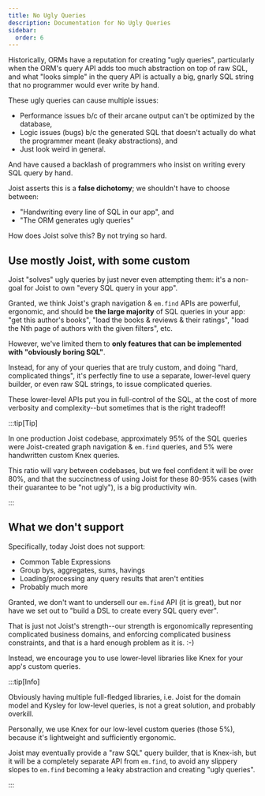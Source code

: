 ```yaml
---
title: No Ugly Queries
description: Documentation for No Ugly Queries
sidebar:
  order: 6
---
```


Historically, ORMs have a reputation for creating "ugly queries", particularly when the ORM's query API adds too much abstraction on top of raw SQL, and what "looks simple" in the query API is actually a big, gnarly SQL string that no programmer would ever write by hand.

These ugly queries can cause multiple issues:

- Performance issues b/c of their arcane output can't be optimized by the database,
- Logic issues (bugs) b/c the generated SQL that doesn't actually do what the programmer meant (leaky abstractions), and
- Just look weird in general.

And have caused a backlash of programmers who insist on writing every SQL query by hand. 

Joist asserts this is a **false dichotomy**; we shouldn't have to choose between:

* "Handwriting every line of SQL in our app", and
* "The ORM generates ugly queries"

How does Joist solve this? By not trying so hard.

## Use mostly Joist, with some custom

Joist "solves" ugly queries by just never even attempting them: it's a non-goal for Joist to own "every SQL query in your app".

Granted, we think Joist's graph navigation & `em.find` APIs are powerful, ergonomic, and should be **the large majority** of SQL queries in your app: "get this author's books", "load the books & reviews & their ratings", "load the Nth page of authors with the given filters", etc.

However, we've limited them to **only features that can be implemented with "obviously boring SQL"**.

Instead, for any of your queries that are truly custom, and doing "hard, complicated things", it's perfectly fine to use a separate, lower-level query builder, or even raw SQL strings, to issue complicated queries.

These lower-level APIs put you in full-control of the SQL, at the cost of more verbosity and complexity--but sometimes that is the right tradeoff!

:::tip[Tip]

In one production Joist codebase, approximately 95% of the SQL queries were Joist-created graph navigation & `em.find` queries, and 5% were handwritten custom Knex queries.

This ratio will vary between codebases, but we feel confident it will be over 80%, and that the succinctness of using Joist for these 80-95% cases (with their guarantee to be "not ugly"), is a big productivity win.

:::

## What we don't support

Specifically, today Joist does not support:

* Common Table Expressions
* Group bys, aggregates, sums, havings
* Loading/processing any query results that aren't entities
* Probably much more

Granted, we don't want to undersell our `em.find` API (it is great), but nor have we set out to "build a DSL to create every SQL query ever".

That is just not Joist's strength--our strength is ergonomically representing complicated business domains, and enforcing complicated business constraints, and that is a hard enough problem as it is. :-) 

Instead, we encourage you to use lower-level libraries like Knex for your app's custom queries.

:::tip[Info]

Obviously having multiple full-fledged libraries, i.e. Joist for the domain model and Kysley for low-level queries, is not a great solution, and probably overkill.

Personally, we use Knex for our low-level custom queries (those 5%), because it's lightweight and sufficiently ergonomic.

Joist may eventually provide a "raw SQL" query builder, that is Knex-ish, but it will be a completely separate API from `em.find`, to avoid any slippery slopes to `em.find` becoming a leaky abstraction and creating "ugly queries".

:::
